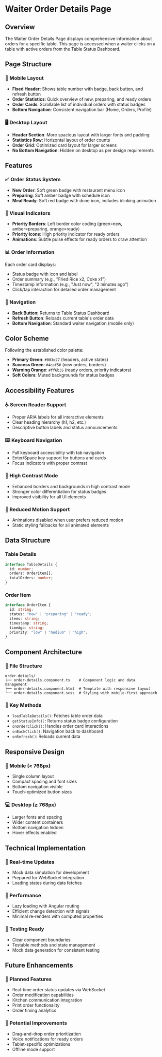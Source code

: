 # Waiter Order Details Page

## Overview

The Waiter Order Details Page displays comprehensive information about orders for a specific table. This page is accessed when a waiter clicks on a table with active orders from the Table Status Dashboard.

## Page Structure

### 📱 Mobile Layout

- **Fixed Header**: Shows table number with badge, back button, and refresh button
- **Order Statistics**: Quick overview of new, preparing, and ready orders
- **Order Cards**: Scrollable list of individual orders with status badges
- **Bottom Navigation**: Consistent navigation bar (Home, Orders, Profile)

### 🖥️ Desktop Layout

- **Header Section**: More spacious layout with larger fonts and padding
- **Statistics Row**: Horizontal layout of order counts
- **Order Grid**: Optimized card layout for larger screens
- **No Bottom Navigation**: Hidden on desktop as per design requirements

## Features

### ✅ Order Status System

- **New Order**: Soft green badge with restaurant menu icon
- **Preparing**: Soft amber badge with schedule icon
- **Meal Ready**: Soft red badge with done icon, includes blinking animation

### 🎯 Visual Indicators

- **Priority Borders**: Left border color coding (green=new, amber=preparing, orange=ready)
- **Priority Icons**: High priority indicator for ready orders
- **Animations**: Subtle pulse effects for ready orders to draw attention

### 📊 Order Information

Each order card displays:

- Status badge with icon and label
- Order summary (e.g., "Fried Rice x2, Coke x1")
- Timestamp information (e.g., "Just now", "2 minutes ago")
- Click/tap interaction for detailed order management

### 🧭 Navigation

- **Back Button**: Returns to Table Status Dashboard
- **Refresh Button**: Reloads current table's order data
- **Bottom Navigation**: Standard waiter navigation (mobile only)

## Color Scheme

Following the established color palette:

- **Primary Green**: `#003e27` (headers, active states)
- **Success Green**: `#4caf50` (new orders, borders)
- **Warning Orange**: `#ff6b35` (ready orders, priority indicators)
- **Soft Colors**: Muted backgrounds for status badges

## Accessibility Features

### ♿ Screen Reader Support

- Proper ARIA labels for all interactive elements
- Clear heading hierarchy (h1, h2, etc.)
- Descriptive button labels and status announcements

### ⌨️ Keyboard Navigation

- Full keyboard accessibility with tab navigation
- Enter/Space key support for buttons and cards
- Focus indicators with proper contrast

### 🎨 High Contrast Mode

- Enhanced borders and backgrounds in high contrast mode
- Stronger color differentiation for status badges
- Improved visibility for all UI elements

### 🌟 Reduced Motion Support

- Animations disabled when user prefers reduced motion
- Static styling fallbacks for all animated elements

## Data Structure

### Table Details

```typescript
interface TableDetails {
  id: number;
  orders: OrderItem[];
  totalOrders: number;
}
```

### Order Item

```typescript
interface OrderItem {
  id: string;
  status: "new" | "preparing" | "ready";
  items: string;
  timestamp: string;
  timeAgo: string;
  priority: "low" | "medium" | "high";
}
```

## Component Architecture

### 📁 File Structure

```
order-details/
├── order-details.component.ts    # Component logic and data management
├── order-details.component.html  # Template with responsive layout
└── order-details.component.scss  # Styling with mobile-first approach
```

### 🔧 Key Methods

- `loadTableDetails()`: Fetches table order data
- `getStatusInfo()`: Returns status badge configuration
- `onOrderClick()`: Handles order card interactions
- `onBackClick()`: Navigation back to dashboard
- `onRefresh()`: Reloads current data

## Responsive Design

### 📱 Mobile (< 768px)

- Single column layout
- Compact spacing and font sizes
- Bottom navigation visible
- Touch-optimized button sizes

### 💻 Desktop (≥ 768px)

- Larger fonts and spacing
- Wider content containers
- Bottom navigation hidden
- Hover effects enabled

## Technical Implementation

### 🔄 Real-time Updates

- Mock data simulation for development
- Prepared for WebSocket integration
- Loading states during data fetches

### 🚀 Performance

- Lazy loading with Angular routing
- Efficient change detection with signals
- Minimal re-renders with computed properties

### 🧪 Testing Ready

- Clear component boundaries
- Testable methods and state management
- Mock data generation for consistent testing

## Future Enhancements

### 🔮 Planned Features

- Real-time order status updates via WebSocket
- Order modification capabilities
- Kitchen communication integration
- Print order functionality
- Order timing analytics

### 🎯 Potential Improvements

- Drag-and-drop order prioritization
- Voice notifications for ready orders
- Tablet-specific optimizations
- Offline mode support
